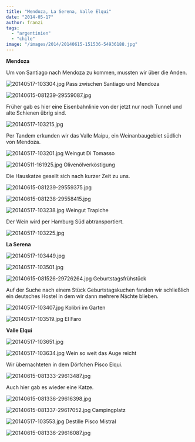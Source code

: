 ```yaml
---
title: "Mendoza, La Serena, Valle Elqui"
date: "2014-05-17"
author: franzi
tags: 
  - "argentinien"
  - "chile"
image: "/images/2014/20140615-151536-54936188.jpg"
---
```


**Mendoza**

Um von Santiago nach Mendoza zu kommen, mussten wir über die Anden.

![20140517-103304.jpg](/images/2014/20140517-103304.jpg) Pass zwischen Santiago und Mendoza

![20140615-081239-29559087.jpg](/images/2014/20140615-081239-29559087.jpg)

Früher gab es hier eine Eisenbahnlinie von der jetzt nur noch Tunnel und alte Schienen übrig sind.

![20140517-103215.jpg](/images/2014/20140517-103215.jpg)

Per Tandem erkunden wir das Valle Maipu, ein Weinanbaugebiet südlich von Mendoza.

![20140517-103201.jpg](/images/2014/20140517-103201.jpg) Weingut Di Tomasso

![20140511-161925.jpg](/images/2014/20140511-161925.jpg) Olivenölverköstigung

Die Hauskatze gesellt sich nach kurzer Zeit zu uns.

![20140615-081239-29559375.jpg](/images/2014/20140615-081239-29559375.jpg)

![20140615-081238-29558415.jpg](/images/2014/20140615-081238-29558415.jpg)

![20140517-103238.jpg](/images/2014/20140517-103238.jpg) Weingut Trapiche

Der Wein wird per Hamburg Süd abtransportiert.

![20140517-103225.jpg](/images/2014/20140517-103225.jpg)

**La Serena**

![20140517-103449.jpg](/images/2014/20140517-103449.jpg)

![20140517-103501.jpg](/images/2014/20140517-103501.jpg)

![20140615-081526-29726264.jpg](/images/2014/20140615-081526-29726264.jpg) Geburtstagsfrühstück

Auf der Suche nach einem Stück Geburtstagskuchen fanden wir schließlich ein deutsches Hostel in dem wir dann mehrere Nächte blieben.

![20140517-103407.jpg](/images/2014/20140517-103407.jpg) Kolibri im Garten

![20140517-103519.jpg](/images/2014/20140517-103519.jpg) El Faro

**Valle Elqui**

![20140517-103651.jpg](/images/2014/20140517-103651.jpg)

![20140517-103634.jpg](/images/2014/20140517-103634.jpg) Wein so weit das Auge reicht

Wir übernachteten in dem Dörfchen Pisco Elqui.

![20140615-081333-29613487.jpg](/images/2014/20140615-081333-29613487.jpg)

Auch hier gab es wieder eine Katze.

![20140615-081336-29616398.jpg](/images/2014/20140615-081336-29616398.jpg)

![20140615-081337-29617052.jpg](/images/2014/20140615-081337-29617052.jpg) Campingplatz

![20140517-103553.jpg](/images/2014/20140517-103553.jpg) Destille Pisco Mistral

![20140615-081336-29616087.jpg](/images/2014/20140615-081336-29616087.jpg)
